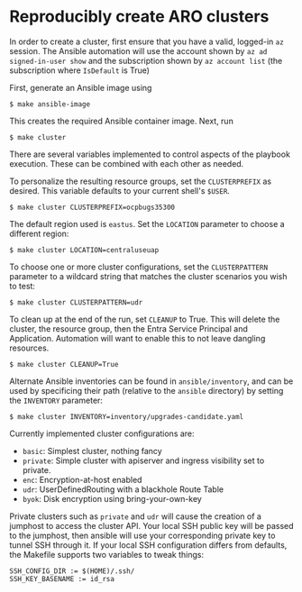 # Reproducibly create ARO clusters

In order to create a cluster, first ensure that you have a valid, logged-in `az` session. The Ansible automation will use the account shown by `az ad signed-in-user show` and the subscription shown by `az account list` (the subscription where `IsDefault` is True)


First, generate an Ansible image using

```shell
$ make ansible-image
```

This creates the required Ansible container image. Next, run

```shell
$ make cluster
```

There are several variables implemented to control aspects of the playbook execution. These can be combined with each other as needed.

To personalize the resulting resource groups, set the `CLUSTERPREFIX` as desired. This variable defaults to your current shell's `$USER`.

```shell
$ make cluster CLUSTERPREFIX=ocpbugs35300
```

The default region used is `eastus`. Set the `LOCATION` parameter to choose a different region:

```shell
$ make cluster LOCATION=centraluseuap
```

To choose one or more cluster configurations, set the `CLUSTERPATTERN` parameter to a wildcard string that matches the cluster scenarios you wish to test:

```shell
$ make cluster CLUSTERPATTERN=udr
```

To clean up at the end of the run, set `CLEANUP` to True. This will delete the cluster, the resource group, then the Entra Service Principal and Application. Automation will want to enable this to not leave dangling resources.

```shell
$ make cluster CLEANUP=True
```

Alternate Ansible inventories can be found in `ansible/inventory`, and can be used by specificing their path (relative to the `ansible` directory) by setting the `INVENTORY` parameter:

```shell
$ make cluster INVENTORY=inventory/upgrades-candidate.yaml
```

Currently implemented cluster configurations are:

- `basic`: Simplest cluster, nothing fancy
- `private`: Simple cluster with apiserver and ingress visibility set to private.
- `enc`: Encryption-at-host enabled
- `udr`: UserDefinedRouting with a blackhole Route Table
- `byok`: Disk encryption using bring-your-own-key

Private clusters such as `private` and `udr` will cause the creation of a jumphost to access the cluster API. Your local SSH public key will be passed to the jumphost, then ansible will use your corresponding private key to tunnel SSH through it. If your local SSH configuration differs from defaults, the Makefile supports two variables to tweak things:

```shell
SSH_CONFIG_DIR := $(HOME)/.ssh/
SSH_KEY_BASENAME := id_rsa
```
